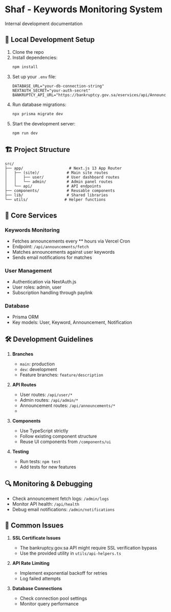 # Shaf - Keywords Monitoring System

Internal development documentation

## 🔧 Local Development Setup

1. Clone the repo
2. Install dependencies:
   ```bash
   npm install
   ```
3. Set up your `.env` file:
   ```env
   DATABASE_URL="your-db-connection-string"
   NEXTAUTH_SECRET="your-auth-secret"
   BANKRUPTCY_API_URL="https://bankruptcy.gov.sa/eservices/api/AnnouncementNewDataAPI/"
   ```
4. Run database migrations:
   ```bash
   npx prisma migrate dev
   ```
5. Start the development server:
   ```bash
   npm run dev
   ```

## 🏗 Project Structure

```
src/
├── app/                    # Next.js 13 App Router
│   ├── (site)/            # Main site routes
│   │   ├── user/          # User dashboard routes
│   │   └── admin/         # Admin panel routes
│   └── api/               # API endpoints
├── components/            # Reusable components
├── lib/                   # Shared libraries
└── utils/                # Helper functions
```

## 🔄 Core Services

### Keywords Monitoring

- Fetches announcements every ** hours via Vercel Cron
- Endpoint: `/api/announcements/fetch`
- Matches announcements against user keywords
- Sends email notifications for matches

### User Management

- Authentication via NextAuth.js
- User roles: admin, user
- Subscription handling through paylink

### Database

- Prisma ORM
- Key models: User, Keyword, Announcement, Notification

## 🛠 Development Guidelines

1. **Branches**

   - `main`: production
   - `dev`: development
   - Feature branches: `feature/description`

2. **API Routes**

   - User routes: `/api/user/*`
   - Admin routes: `/api/admin/*`
   - Announcement routes: `/api/announcements/*`
   -

3. **Components**

   - Use TypeScript strictly
   - Follow existing component structure
   - Reuse UI components from `/components/ui`

4. **Testing**
   - Run tests: `npm test`
   - Add tests for new features

## 🔍 Monitoring & Debugging

- Check announcement fetch logs: `/admin/logs`
- Monitor API health: `/api/health`
- Debug email notifications: `/admin/notifications`


## 🚨 Common Issues

1. **SSL Certificate Issues**

   - The bankruptcy.gov.sa API might require SSL verification bypass
   - Use the provided utility in `utils/api-helpers.ts`

2. **API Rate Limiting**

   - Implement exponential backoff for retries
   - Log failed attempts

3. **Database Connections**
   - Check connection pool settings
   - Monitor query performance
